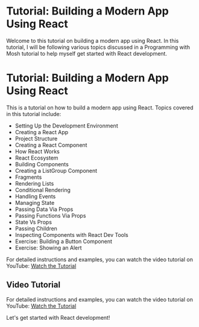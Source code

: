 # Tutorial: Building a Modern App Using React

Welcome to this tutorial on building a modern app using React. In this tutorial, I will be following various topics discussed in a Programming with Mosh tutorial to help myself get started with React development.

# Tutorial: Building a Modern App Using React

This is a tutorial on how to build a modern app using React. Topics covered in this tutorial include:

- Setting Up the Development Environment
- Creating a React App
- Project Structure
- Creating a React Component
- How React Works
- React Ecosystem
- Building Components
- Creating a ListGroup Component
- Fragments
- Rendering Lists
- Conditional Rendering
- Handling Events
- Managing State
- Passing Data Via Props
- Passing Functions Via Props
- State Vs Props
- Passing Children
- Inspecting Components with React Dev Tools
- Exercise: Building a Button Component
- Exercise: Showing an Alert

For detailed instructions and examples, you can watch the video tutorial on YouTube: [Watch the Tutorial](https://www.youtube.com/watch?v=SqcY0GlETPk)

## Video Tutorial

For detailed instructions and examples, you can watch the video tutorial on YouTube: [Watch the Tutorial](https://www.youtube.com/watch?v=SqcY0GlETPk)

Let's get started with React development!
